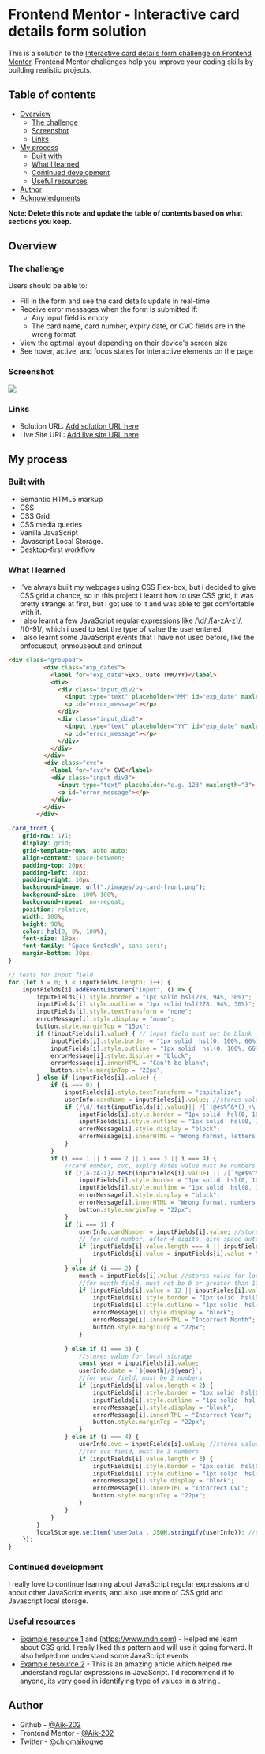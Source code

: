 # Frontend Mentor - Interactive card details form solution

This is a solution to the [Interactive card details form challenge on Frontend Mentor](https://www.frontendmentor.io/challenges/interactive-card-details-form-XpS8cKZDWw). Frontend Mentor challenges help you improve your coding skills by building realistic projects. 

## Table of contents

- [Overview](#overview)
  - [The challenge](#the-challenge)
  - [Screenshot](#screenshot)
  - [Links](#links)
- [My process](#my-process)
  - [Built with](#built-with)
  - [What I learned](#what-i-learned)
  - [Continued development](#continued-development)
  - [Useful resources](#useful-resources)
- [Author](#author)
- [Acknowledgments](#acknowledgments)

**Note: Delete this note and update the table of contents based on what sections you keep.**

## Overview

### The challenge

Users should be able to:

- Fill in the form and see the card details update in real-time
- Receive error messages when the form is submitted if:
  - Any input field is empty
  - The card name, card number, expiry date, or CVC fields are in the wrong format
- View the optimal layout depending on their device's screen size
- See hover, active, and focus states for interactive elements on the page

### Screenshot

![](/screenshots/preview.png)

### Links

- Solution URL: [Add solution URL here](https://frontendmentor.io/profile/Aik-202/solutions)
- Live Site URL: [Add live site URL here](https://aik-202.github.io/aik-interactive-card-details-form/)


## My process

### Built with

- Semantic HTML5 markup
- CSS
- CSS Grid
- CSS media queries
- Vanilla JavaScript
- Javascript Local Storage.
- Desktop-first workflow

### What I learned
- I've always built my webpages using CSS Flex-box, but i decided to give CSS grid a chance, so in this project i learnt how to use CSS grid, it was pretty strange at first, but i got use to it and was able to get comfortable with it. 
- I also learnt a few JavaScript regular expressions like /\d/,/[a-zA-z]/, /[0-9]/, which i used to test the type of value the user entered. 
- I also learnt some JavaScript events that I have not used before, like the onfocusout, onmouseout and oninput

```html
<div class="grouped">
          <div class="exp_dates">
            <label for="exp_date">Exp. Date (MM/YY)</label>
            <div>
              <div class="input_div2">
                <input type="text" placeholder="MM" id="exp_date" maxlength="2" onmouseout="check2()">
                <p id="error_message"></p>
              </div>
              <div class="input_div2">
                <input type="text" placeholder="YY" id="exp_date" maxlength="2">
                <p id="error_message"></p>
              </div>
            </div>
          </div>
          <div class="cvc">
            <label for="cvc"> CVC</label>
            <div class="input_div3">
              <input type="text" placeholder="e.g. 123" maxlength="3">
              <p id="error_message"></p>
            </div>
          </div>
        </div>
```
```css
.card_front {
    grid-row: 1/1;
    display: grid;
    grid-template-rows: auto auto;
    align-content: space-between;
    padding-top: 20px;
    padding-left: 28px;
    padding-right: 10px;
    background-image: url("./images/bg-card-front.png");
    background-size: 100% 100%;
    background-repeat: no-repeat;
    position: relative;
    width: 100%;
    height: 90%;
    color: hsl(0, 0%, 100%);
    font-size: 18px;
    font-family: 'Space Grotesk', sans-serif;
    margin-bottom: 30px;
}
```
```js
// tests for input field
for (let i = 0; i < inputFields.length; i++) {
    inputFields[i].addEventListener("input", () => {
        inputFields[i].style.border = "1px solid hsl(278, 94%, 30%)";
        inputFields[i].style.outline = "1px solid hsl(278, 94%, 30%)";
        inputFields[i].style.textTransform = "none";
        errorMessage[i].style.display = "none";
        button.style.marginTop = "15px";
        if (!inputFields[i].value) { // input field must not be blank 
            inputFields[i].style.border = "1px solid  hsl(0, 100%, 66%)";
            inputFields[i].style.outline = "1px solid  hsl(0, 100%, 66%)";
            errorMessage[i].style.display = "block";
            errorMessage[i].innerHTML = "Can't be blank";
            button.style.marginTop = "22px";
        } else if (inputFields[i].value) {
            if (i === 0) {
                inputFields[i].style.textTransform = "capitalize";
                userInfo.cardName = inputFields[i].value; //stores value for local storage
                if (/\d/.test(inputFields[i].value)|| /[`!@#$%^&*()_+\-=\[\]{};'"\\|,.<>\/?~]/.test(inputFields[i].value) ) { //card name value must be letters only 
                    inputFields[i].style.border = "1px solid  hsl(0, 100%, 66%)";
                    inputFields[i].style.outline = "1px solid  hsl(0, 100%, 66%)";
                    errorMessage[i].style.display = "block";
                    errorMessage[i].innerHTML = "Wrong format, letters only";
                }
            }
            if (i === 1 || i === 2 || i === 3 || i === 4) {
                //card number, cvc, expiry dates value must be numbers only, no special characters
                if (/[a-zA-z]/.test(inputFields[i].value) || /[`!@#$%^&*()_+\-=\[\]{};':•°£¢€¥©®™✓¶∆"\\|,.<>\/?~]/.test(inputFields[i].value)) {
                    inputFields[i].style.border = "1px solid  hsl(0, 100%, 66%)";
                    inputFields[i].style.outline = "1px solid  hsl(0, 100%, 66%)";
                    errorMessage[i].style.display = "block";
                    errorMessage[i].innerHTML = "Wrong format, numbers only";
                    button.style.marginTop = "22px";
                }
                if (i === 1) {
                    userInfo.cardNumber = inputFields[i].value; //stores value for local storage
                    // for card number, after 4 digits, give space automatically
                    if (inputFields[i].value.length === 4 || inputFields[i].value.length === 9 || inputFields[i].value.length === 14) {
                        inputFields[i].value = inputFields[i].value + " ";
                    }
                } else if (i === 2) {
                    month = inputFields[i].value //stores value for local storage
                    //for month field, must not be 0 or greater than 12
                    if (inputFields[i].value > 12 || inputFields[i].value < 1) {
                        inputFields[i].style.border = "1px solid  hsl(0, 100%, 66%)";
                        inputFields[i].style.outline = "1px solid  hsl(0, 100%, 66%)";
                        errorMessage[i].style.display = "block";
                        errorMessage[i].innerHTML = "Incorrect Month";
                        button.style.marginTop = "22px";
                    }

                } else if (i === 3) {
                    //stores value for local storage
                    const year = inputFields[i].value;
                    userInfo.date = `${month}/${year}`;
                    //for year field, must be 2 numbers
                    if (inputFields[i].value.length < 2) {
                        inputFields[i].style.border = "1px solid  hsl(0, 100%, 66%)";
                        inputFields[i].style.outline = "1px solid  hsl(0, 100%, 66%)";
                        errorMessage[i].style.display = "block";
                        errorMessage[i].innerHTML = "Incorrect Year";
                        button.style.marginTop = "22px";
                    }
                } else if (i === 4) {
                    userInfo.cvc = inputFields[i].value; //stores value for local storage
                    //for cvc field, must be 3 numbers
                    if (inputFields[i].value.length < 3) {
                        inputFields[i].style.border = "1px solid  hsl(0, 100%, 66%)";
                        inputFields[i].style.outline = "1px solid  hsl(0, 100%, 66%)";
                        errorMessage[i].style.display = "block";
                        errorMessage[i].innerHTML = "Incorrect CVC";
                        button.style.marginTop = "22px";
                    }
                }
            }
        }
        localStorage.setItem('userData', JSON.stringify(userInfo)); //store input field values in local storage object
    });
}
```

### Continued development

I really love to continue learning about JavaScript regular expressions and about other JavaScript events, and also use more of CSS grid and Javascript local storage.

### Useful resources

- [Example resource 1](https://www.w3schools.com) and (https://www.mdn.com) - Helped me learn about CSS grid. I really liked this pattern and will use it going forward. It also helped me understand some JavaScript events
- [Example resource 2](https://bobbyhadz.com/blog/javascript-check-if-string-contains-numbers) - This is an amazing article which helped me understand regular expressions in JavaScript. I'd recommend it to anyone, its very good in identifying type of values in a string .

## Author
- Github - [@Aik-202](https://github.com/Aik-202/interactive-card-detail-form.git)
- Frontend Mentor - [@Aik-202](https://www.frontendmentor.io/profile/Aik-202)
- Twitter - [@chiomaikogwe](https://www.twitter.com/chiomaikogwe)
